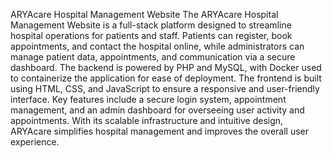 ARYAcare Hospital Management Website
The ARYAcare Hospital Management Website is a full-stack platform designed to streamline hospital operations for patients and staff. Patients can register, book appointments, and contact the hospital online, while administrators can manage patient data, appointments, and communication via a secure dashboard. The backend is powered by PHP and MySQL, with Docker used to containerize the application for ease of deployment. The frontend is built using HTML, CSS, and JavaScript to ensure a responsive and user-friendly interface. Key features include a secure login system, appointment management, and an admin dashboard for overseeing user activity and appointments. With its scalable infrastructure and intuitive design, ARYAcare simplifies hospital management and improves the overall user experience.
